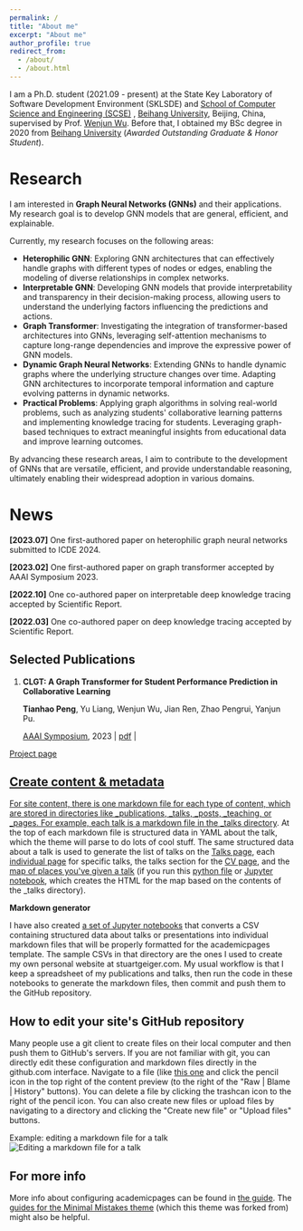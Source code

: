 ```yaml
---
permalink: /
title: "About me"
excerpt: "About me"
author_profile: true
redirect_from: 
  - /about/
  - /about.html
---
```


I am a Ph.D. student (2021.09 - present) at the State Key Laboratory of Software Development Environment (SKLSDE) and <a href="https://scse.buaa.edu.cn/">School of Computer Science and Engineering (SCSE)</a>
<a href="https://scse.buaa.edu.cn/"></a>, <a href="https://www.buaa.edu.cn/">Beihang University</a>, Beijing, China, supervised by Prof. <a href="https://iai.buaa.edu.cn/info/1013/1093.htm">Wenjun Wu</a>. Before that, I obtained my BSc degree in 2020
from
<a href="https://www.buaa.edu.cn/">Beihang University</a> (<i>Awarded Outstanding Graduate & Honor Student</i>).

Research
======

<p >
    I am interested in <strong>Graph Neural Networks (GNNs)</strong> and their applications. My research goal is to develop GNN models that are general, efficient, and explainable.
</p>
Currently, my research focuses on the following areas:
<ul>
    <li>
        <strong>Heterophilic GNN</strong>: Exploring GNN architectures that can effectively handle graphs with different types of nodes or edges, enabling the modeling of diverse relationships in complex networks.
    </li>
    <li>
        <strong>Interpretable GNN</strong>: Developing GNN models that provide interpretability and transparency in their decision-making process, allowing users to understand the underlying factors influencing the
        predictions and actions.
    </li>
    <li>
        <strong>Graph Transformer</strong>: Investigating the integration of transformer-based architectures into GNNs, leveraging self-attention mechanisms to capture long-range dependencies and improve the expressive
        power of GNN models.
    </li>
    <li>
        <strong>Dynamic Graph Neural Networks</strong>: Extending GNNs to handle dynamic graphs where the underlying structure changes over time. Adapting GNN architectures to incorporate temporal information and capture
        evolving patterns in dynamic networks.
    </li>
    <li>
        <strong>Practical Problems</strong>: Applying graph algorithms in solving real-world problems, such as analyzing students' collaborative learning patterns and implementing knowledge tracing for students. Leveraging
        graph-based techniques to extract meaningful insights from educational data and improve learning outcomes.
    </li>
</ul>
By advancing these research areas, I aim to contribute to the development of GNNs that are versatile, efficient, and provide understandable reasoning, ultimately enabling their widespread adoption in various domains.
</p>

News
======
<p> <strong>[2023.07]</strong> One first-authored paper on heterophilic graph neural networks submitted to ICDE 2024.</p>

<!-- <p> <strong>[2023.05]</strong> One first-authored paper on graph contrastive learning submitted to NeurIPS 2023.</p> -->

<p> <strong>[2023.02]</strong> One first-authored paper on graph transformer accepted by AAAI Symposium 2023.</p>

<p> <strong>[2022.10]</strong> One co-authored paper on interpretable deep knowledge tracing accepted by Scientific Report.</p>

<p> <strong>[2022.03]</strong> One co-authored paper on deep knowledge tracing accepted by Scientific Report.</p>

Selected Publications
------
1. **CLGT: A Graph Transformer for Student Performance Prediction in Collaborative Learning** 

    **Tianhao Peng**, Yu Liang, Wenjun Wu, Jian Ren, Zhao Pengrui, Yanjun Pu. 

    <a href="https://aaai-23.aaai.org/">AAAI Symposium</a>, 2023 | <a href="https://ojs.aaai.org/index.php/AAAI/article/download/26893/26665">pdf</a> |
<a href="https://github.com/Tianhao-Peng/CLGT">
Project page

<!-- <table width="100%" align="center" border="0" cellspacing="0" cellpadding="20">
<tbody>

<tr>
<td width="40%"><img src="photos\CLGT.pdf" alt="AAAI2023" width="180" height="110" style="border-style: none"></td>
<td width="60%" valign="top">
<p>
<a href="https://ojs.aaai.org/index.php/AAAI/article/download/26893/26665">
CLGT: A Graph Transformer for Student Performance Prediction in Collaborative Learning
</a>
<br><strong>Tianhao Peng</strong>, Yu Liang, Wenjun Wu, Jian Ren, Zhao Pengrui, Yanjun Pu. <br> Accepted by <a href="https://aaai-23.aaai.org/">AAAI Symposium</a>, 2023
<br>
<a href="https://ojs.aaai.org/index.php/AAAI/article/download/26893/26665">pdf</a> /
<a href="https://github.com/Tianhao-Peng/CLGT">
<font color="red">Project page</font>
</a>
<p align="justify" style="font-size:13px"> We present an extended graph transformer framework for collaborative learning (CLGT) for evaluating and predicting the performance of students. </p>
 -->

<!-- 1. **CLGT: A Graph Transformer for Student Performance Prediction in Collaborative Learning**

<strong>Tianhao Peng</strong>, Yu Liang, Wenjun Wu, Jian Ren, Zhao Pengrui, Yanjun Pu. <br><br> 

Accepted by <a href="https://aaai-23.aaai.org/">AAAI Symposium</a>, 2023 ｜ <a href="https://ojs.aaai.org/index.php/AAAI/article/download/26893/26665">paper</a> -->

Create content & metadata
------
For site content, there is one markdown file for each type of content, which are stored in directories like _publications, _talks, _posts, _teaching, or _pages. For example, each talk is a markdown file in the [_talks directory](https://github.com/academicpages/academicpages.github.io/tree/master/_talks). At the top of each markdown file is structured data in YAML about the talk, which the theme will parse to do lots of cool stuff. The same structured data about a talk is used to generate the list of talks on the [Talks page](https://academicpages.github.io/talks), each [individual page](https://academicpages.github.io/talks/2012-03-01-talk-1) for specific talks, the talks section for the [CV page](https://academicpages.github.io/cv), and the [map of places you've given a talk](https://academicpages.github.io/talkmap.html) (if you run this [python file](https://github.com/academicpages/academicpages.github.io/blob/master/talkmap.py) or [Jupyter notebook](https://github.com/academicpages/academicpages.github.io/blob/master/talkmap.ipynb), which creates the HTML for the map based on the contents of the _talks directory).

**Markdown generator**

I have also created [a set of Jupyter notebooks](https://github.com/academicpages/academicpages.github.io/tree/master/markdown_generator
) that converts a CSV containing structured data about talks or presentations into individual markdown files that will be properly formatted for the academicpages template. The sample CSVs in that directory are the ones I used to create my own personal website at stuartgeiger.com. My usual workflow is that I keep a spreadsheet of my publications and talks, then run the code in these notebooks to generate the markdown files, then commit and push them to the GitHub repository.

How to edit your site's GitHub repository
------
Many people use a git client to create files on their local computer and then push them to GitHub's servers. If you are not familiar with git, you can directly edit these configuration and markdown files directly in the github.com interface. Navigate to a file (like [this one](https://github.com/academicpages/academicpages.github.io/blob/master/_talks/2012-03-01-talk-1.md) and click the pencil icon in the top right of the content preview (to the right of the "Raw | Blame | History" buttons). You can delete a file by clicking the trashcan icon to the right of the pencil icon. You can also create new files or upload files by navigating to a directory and clicking the "Create new file" or "Upload files" buttons. 

Example: editing a markdown file for a talk
![Editing a markdown file for a talk](/images/editing-talk.png)

For more info
------
More info about configuring academicpages can be found in [the guide](https://academicpages.github.io/markdown/). The [guides for the Minimal Mistakes theme](https://mmistakes.github.io/minimal-mistakes/docs/configuration/) (which this theme was forked from) might also be helpful.
